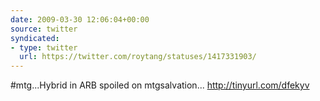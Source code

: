 ```yaml
---
date: 2009-03-30 12:06:04+00:00
source: twitter
syndicated:
- type: twitter
  url: https://twitter.com/roytang/statuses/1417331903/
---
```


#mtg...Hybrid in ARB spoiled on mtgsalvation... http://tinyurl.com/dfekyv